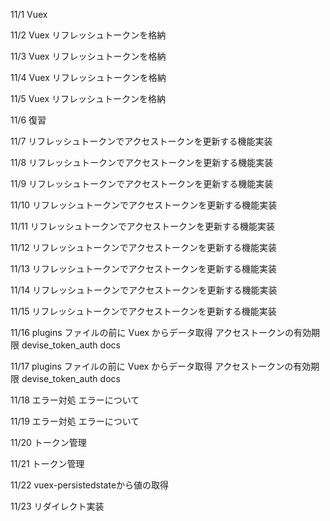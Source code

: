 11/1
Vuex

11/2
Vuex リフレッシュトークンを格納

11/3
Vuex リフレッシュトークンを格納

11/4
Vuex リフレッシュトークンを格納

11/5
Vuex リフレッシュトークンを格納

11/6
復習

11/7
リフレッシュトークンでアクセストークンを更新する機能実装

11/8
リフレッシュトークンでアクセストークンを更新する機能実装

11/9
リフレッシュトークンでアクセストークンを更新する機能実装

11/10
リフレッシュトークンでアクセストークンを更新する機能実装

11/11
リフレッシュトークンでアクセストークンを更新する機能実装

11/12
リフレッシュトークンでアクセストークンを更新する機能実装

11/13
リフレッシュトークンでアクセストークンを更新する機能実装

11/14
リフレッシュトークンでアクセストークンを更新する機能実装

11/15
リフレッシュトークンでアクセストークンを更新する機能実装

11/16
plugins ファイルの前に Vuex からデータ取得
アクセストークンの有効期限
devise_token_auth docs

11/17
plugins ファイルの前に Vuex からデータ取得
アクセストークンの有効期限
devise_token_auth docs

11/18
エラー対処
エラーについて

11/19
エラー対処
エラーについて

11/20
トークン管理

11/21
トークン管理

11/22
vuex-persistedstateから値の取得

11/23
リダイレクト実装
